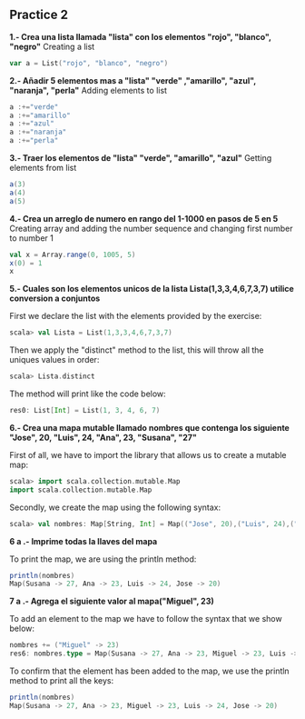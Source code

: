 ## Practice 2

**1.- Crea una lista llamada "lista" con los elementos "rojo", "blanco", "negro"**
Creating a list
```scala
var a = List("rojo", "blanco", "negro")
```

**2.- Añadir 5 elementos mas a "lista" "verde" ,"amarillo", "azul", "naranja", "perla"**
Adding elements to list

```scala
a :+="verde"
a :+="amarillo"
a :+="azul"
a :+="naranja"
a :+="perla" 
```
**3.- Traer los elementos de "lista" "verde", "amarillo", "azul"**
Getting elements from list

```scala
a(3)
a(4)
a(5)
```

**4.- Crea un arreglo de numero en rango del 1-1000 en pasos de 5 en 5**
Creating array and adding the number sequence and changing first number to number 1

```scala
val x = Array.range(0, 1005, 5)
x(0) = 1
x
```

**5.- Cuales son los elementos unicos de la lista Lista(1,3,3,4,6,7,3,7) utilice conversion a conjuntos**

First we declare the list with the elements provided by the exercise:

```scala
scala> val Lista = List(1,3,3,4,6,7,3,7)
```

Then we apply the "distinct" method to the list, this will throw all the uniques values in order:

```scala
scala> Lista.distinct
```

The method will print like the code below:

```scala
res0: List[Int] = List(1, 3, 4, 6, 7)
```


**6.- Crea una mapa mutable llamado nombres que contenga los siguiente "Jose", 20, "Luis", 24, "Ana", 23, "Susana", "27"**

First of all, we have to import the library that allows us to create a mutable map:

```scala
scala> import scala.collection.mutable.Map
import scala.collection.mutable.Map
```

Secondly, we create the map using the following syntax:

```scala
scala> val nombres: Map[String, Int] = Map(("Jose", 20),("Luis", 24),("Ana", 23),("Susana", 27))
```


**6 a .- Imprime todas la llaves del mapa**

To print the map, we are using the println method:

```scala
println(nombres)
Map(Susana -> 27, Ana -> 23, Luis -> 24, Jose -> 20)
```


**7 a .- Agrega el siguiente valor al mapa("Miguel", 23)**

To add an element to the map we have to follow the syntax that we show below:

```scala
nombres += ("Miguel" -> 23)
res6: nombres.type = Map(Susana -> 27, Ana -> 23, Miguel -> 23, Luis -> 24, Jose -> 20)
```

To confirm that the element has been added to the map, we use the println method to print all the keys:

```scala
println(nombres)
Map(Susana -> 27, Ana -> 23, Miguel -> 23, Luis -> 24, Jose -> 20)
```
